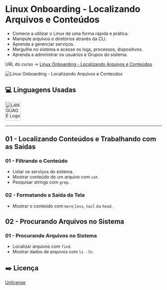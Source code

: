 # Linux Onboarding - Localizando Arquivos e Conteúdos

* Comece a utilizar o Linux de uma forma rápida e prática.
* Manipule arquivos e diretórios através da CLI.
* Aprenda a gerenciar serviços.
* Mergulhe no sistema e acesse os logs, processos, dispositivos.
* Aprenda a administrar os usuários e Grupos do sistema.

URL do curso -> [Linux Onboarding - Localizando Arquivos e Conteúdos](https://cursos.alura.com.br/course/linux-onboarding-arquivos-conteudos)

![Linux Onboarding - Localizando Arquivos e Conteúdos](https://alura.com.br/assets/api/share/curso-linux-onboarding-arquivos-conteudos.png)

## :computer: Linguagens Usadas
<div>
    <img alt='LANGUAGE Logo' height='60' width='50' src='https://raw.githubusercontent.com/get-icon/geticon/fc0f660daee147afb4a56c64e12bde6486b73e39/icons/linux-tux.svg' />&nbsp;
</div>

***

## 01 - Localizando Conteúdos e Trabalhando com as Saídas

### 01 - Filtrando o Conteúdo
* Listar os serviços do sistema.
* Mostrar conteúdo de um arquivo com `cat`.
* Pesquisar strings com `grep`.

### 02 - Formatando a Saída da Tela
* Mostrar o conteúdo com `more`,`less`, `tail` ou `head`.

## 02 - Procurando Arquivos no Sistema

### 01 - Procurando Arquivos no Sistema
* Localizar arquivos com `find`.
* Mostrar dados de arquivos com `ls -lh`.

## :black_nib: Licença
[Unlicense](https://unlicense.org)